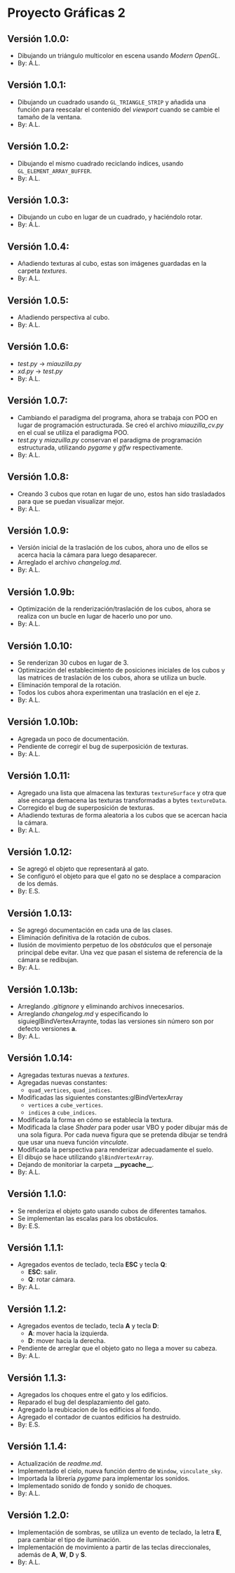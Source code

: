 # Proyecto Gráficas 2

## Versión 1.0.0:
-   Dibujando un triángulo multicolor en escena usando _Modern OpenGL_.
-   By: A.L.

## Versión 1.0.1:
-   Dibujando un cuadrado usando `GL_TRIANGLE_STRIP` y añadida una función para reescalar el contenido del _viewport_ cuando se cambie el tamaño de la ventana.
-   By: A.L.

## Versión 1.0.2:
-   Dibujando el mismo cuadrado reciclando índices, usando `GL_ELEMENT_ARRAY_BUFFER`.
-   By: A.L.

## Versión 1.0.3:
-   Dibujando un cubo en lugar de un cuadrado, y haciéndolo rotar.
-   By: A.L.

## Versión 1.0.4:
-   Añadiendo texturas al cubo, estas son imágenes guardadas en la carpeta _textures_.
-   By: A.L.

## Versión 1.0.5:
-   Añadiendo perspectiva al cubo.
-   By: A.L.

## Versión 1.0.6:
-   _test.py_ -> _miauzilla.py_
-   _xd.py_ -> _test.py_
-   By: A.L.

## Versión 1.0.7:
-   Cambiando el paradigma del programa, ahora se trabaja con POO en lugar de programación estructurada. Se creó el archivo _miauzilla\_cv.py_ en el cual se utiliza el paradigma POO.
-   _test.py_ y _miazuilla.py_ conservan el paradigma de programación estructurada, utilizando _pygame_ y _glfw_ respectivamente.
-   By: A.L.

## Versión 1.0.8:
-   Creando 3 cubos que rotan en lugar de uno, estos han sido trasladados para que se puedan visualizar mejor.
-   By: A.L.

## Versión 1.0.9:
-   Versión inicial de la traslación de los cubos, ahora uno de ellos se acerca hacia la cámara para luego desaparecer.
-   Arreglado el archivo _changelog.md_.
-   By: A.L.

## Versión 1.0.9b:
-   Optimización de la renderización/traslación de los cubos, ahora se realiza con un bucle en lugar de hacerlo uno por uno.
-   By: A.L.

## Versión 1.0.10:
-   Se renderizan 30 cubos en lugar de 3.
-   Optimización del establecimiento de posiciones iniciales de los cubos y las matrices de traslación de los cubos, ahora se utiliza un bucle.
-   Eliminación temporal de la rotación.
-   Todos los cubos ahora experimentan una traslación en el eje z.
-   By: A.L.

## Versión 1.0.10b:
-   Agregada un poco de documentación.
-   Pendiente de corregir el bug de superposición de texturas.
-   By: A.L.

## Versión 1.0.11:
-   Agregado una lista que almacena las texturas `textureSurface` y otra que alse encarga demacena las texturas transformadas a bytes `textureData`.
-   Corregido el bug de superposición de texturas.
-   Añadiendo texturas de forma aleatoria a los cubos que se acercan hacia la cámara.
-   By: A.L.

## Versión 1.0.12:
-   Se agregó el objeto que representará al gato.
-   Se configuró el objeto para que el gato no se desplace a comparacion de los demás.
-   By: E.S.

## Versión 1.0.13:
-   Se agregó documentación en cada una de las clases.
-   Eliminación definitiva de la rotación de cubos.
-   Ilusión de movimiento perpetuo de los _obstáculos_ que el personaje principal debe evitar. Una vez que pasan el sistema de referencia de la cámara se redibujan.
-   By: A.L.

## Versión 1.0.13b:
-   Arreglando _.gitignore_ y eliminando archivos innecesarios.
-   Arreglando _changelog.md_ y especificando lo siguieglBindVertexArraynte, todas las versiones sin número son por defecto versiones **a**.
-   By: A.L.

## Versión 1.0.14:
-   Agregadas texturas nuevas a _textures_.
-   Agregadas nuevas constantes:
    -   `quad_vertices`, `quad_indices`.
-   Modificadas las siguientes constantes:glBindVertexArray
    -   `vertices` a `cube_vertices`.
    -   `indices` a `cube_indices`.
-   Modificada la forma en cómo se establecía la textura.
-   Modificada la clase _Shader_ para poder usar VBO y poder dibujar más de una sola figura. Por cada nueva figura que se pretenda dibujar se tendrá que usar una nueva función _vinculate_.
-   Modificada la perspectiva para renderizar adecuadamente el suelo.
-   El dibujo se hace utilizando `glBindVertexArray`.
-   Dejando de monitoriar la carpeta __\_\_pycache\_\___.
-   By: A.L.

## Versión 1.1.0:
-   Se renderiza el objeto gato usando cubos de diferentes tamaños.
-   Se implementan las escalas para los obstáculos.
-   By: E.S. 

## Versión 1.1.1:
-   Agregados eventos de teclado, tecla **ESC** y tecla **Q**:
    -   **ESC**: salir.
    -   **Q**: rotar cámara.
- By: A.L.

## Versión 1.1.2:
-   Agregados eventos de teclado, tecla **A** y tecla **D**:
    -   **A**: mover hacia la izquierda.
    -   **D**: mover hacia la derecha.
-   Pendiente de arreglar que el objeto gato no llega a mover su cabeza.
- By: A.L.

## Versión 1.1.3:
-   Agregados los choques entre el gato y los edificios.
-   Reparado el bug del desplazamiento del gato.
-   Agregado la reubicacion de los edificios al fondo.
-   Agregado el contador de cuantos edificios ha destruido.
-   By: E.S.

## Versión 1.1.4:
-   Actualización de _readme.md_.
-   Implementado el cielo, nueva función dentro de `Window`, `vinculate_sky`.
-   Importada la librería _pygame_ para implementar los sonidos.
-   Implementado sonido de fondo y sonido de choques.
-   By: A.L.

## Versión 1.2.0:
-   Implementación de sombras, se utiliza un evento de teclado, la letra **E**, para cambiar el tipo de iluminación.
-   Implementación de movimiento a partir de las teclas direccionales, además de **A**, **W**, **D** y **S**.
-   By: A.L.